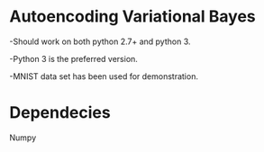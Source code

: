 # Autoencoding Variational Bayes
-Should work on both python 2.7+ and python 3.

-Python 3 is the preferred version.

-MNIST data set has been used for demonstration.

# Dependecies 
Numpy
